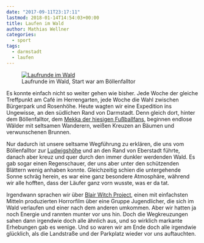 ```yaml
---
date: "2017-09-11T23:17:11"
lastmod: 2018-01-14T14:54:03+00:00
title: Laufen im Wald
author: Mathias Wellner
categories:
  - sport
tags: 
  - darmstadt
  - laufen
---
```

<figure style="max-width: 40rem;">
  <a href="https://www.flickr.com/photos/mwellner/37172663615" title="Laufrunde im Wald">  
    <img srcset="https://farm5.staticflickr.com/4429/37172663615_dedaf652e2_n.jpg 320w, https://farm5.staticflickr.com/4429/37172663615_dedaf652e2_z.jpg 640w, https://farm5.staticflickr.com/4429/37172663615_dedaf652e2_c.jpg 800w, https://farm5.staticflickr.com/4429/37172663615_eda56af40f_h.jpg 1600w" src="https://farm5.staticflickr.com/4429/37172663615_dedaf652e2_b.jpg" title="Laufrunde im Wald">
  </a>
  <figcaption>Laufrunde im Wald, Start war am Böllenfalltor</figcaption>
</figure>

<!--more-->

Es konnte einfach nicht so weiter gehen wie bisher. Jede Woche der gleiche Treffpunkt am Café im Herrengarten, jede Woche die Wahl zwischen Bürgerpark und Rosenhöhe. Heute wagten wir eine Expedition ins Ungewisse, an den südlichen Rand von Darmstadt. Denn gleich dort, hinter dem Böllenfalltor, dem [Mekka der hiesigen Fußballfans](https://de.wikipedia.org/wiki/Merck-Stadion_am_B%C3%B6llenfalltor), beginnen endlose Wälder mit seltsamen Wanderern, weißen Kreuzen an Bäumen und verwunschenen Brunnen. 

Nur dadurch ist unsere seltsame Wegführung zu erklären, die uns vom Böllenfalltor zur [Ludwigshöhe](https://de.wikipedia.org/wiki/Ludwigsh%C3%B6he_(Darmstadt)) und an den Rand von Eberstadt führte, danach aber kreuz und quer durch den immer dunkler werdenden Wald. Es gab sogar einen Regenschauer, der uns aber unter den schützenden Blättern wenig anhaben konnte. Gleichzeitig schien die untergehende Sonne schräg herein, es war eine ganz besondere Atmosphäre, während wir alle hofften, dass der Läufer ganz vorn wusste, was er da tat. 

Irgendwann sprachen wir über [Blair Witch Project](http://www.blairwitch.com/), einen mit einfachsten Mitteln produzierten Horrorfilm über eine Gruppe Jugendlicher, die sich im Wald verlaufen und einer nach dem anderen umkommen. Aber wir hatten ja noch Energie und rannten munter vor uns hin. Doch die Wegkreuzungen sahen dann irgendwie doch alle ähnlich aus, und so wirklich markante Erhebungen gab es wenige. Und so waren wir am Ende doch alle irgendwie glücklich, als die Landstraße und der Parkplatz wieder vor uns auftauchten. 
